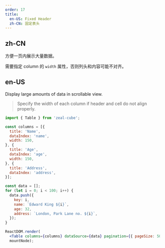 ```yaml
---
order: 17
title:
  en-US: Fixed Header
  zh-CN: 固定表头
---
```


## zh-CN

方便一页内展示大量数据。

需要指定 column 的 `width` 属性，否则列头和内容可能不对齐。

## en-US

Display large amounts of data in scrollable view.

> Specify the width of each column if header and cell do not align properly.

````jsx
import { Table } from 'zeal-cube';

const columns = [{
  title: 'Name',
  dataIndex: 'name',
  width: 150,
}, {
  title: 'Age',
  dataIndex: 'age',
  width: 150,
}, {
  title: 'Address',
  dataIndex: 'address',
}];

const data = [];
for (let i = 0; i < 100; i++) {
  data.push({
    key: i,
    name: `Edward King ${i}`,
    age: 32,
    address: `London, Park Lane no. ${i}`,
  });
}

ReactDOM.render(
  <Table columns={columns} dataSource={data} pagination={{ pageSize: 50 }} scroll={{ y: 240 }} />,
  mountNode);
````
